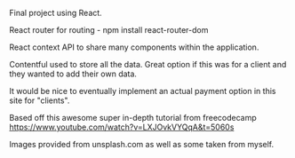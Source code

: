 Final project using React.

React router for routing - npm install react-router-dom

React context API to share many components within the application.

Contentful used to store all the data. Great option if this was for a client and they wanted to add their own data.

It would be nice to eventually implement an actual payment option in this site for "clients".

Based off this awesome super in-depth tutorial from freecodecamp https://www.youtube.com/watch?v=LXJOvkVYQqA&t=5060s

Images provided from unsplash.com as well as some taken from myself.
